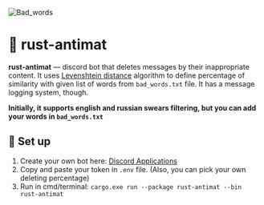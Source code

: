
![Bad_words](https://cdn.discordapp.com/attachments/695563421491396728/1121958530551922769/rustacean-badwords.png)

# 🤬 rust-antimat
**rust-antimat** — discord bot that deletes messages by their inappropriate content. It uses [Levenshtein distance](https://en.wikipedia.org/wiki/Levenshtein_distance) algorithm to define percentage of similarity with given list of words from `bad_words.txt` file. It has a message logging system, though.

**Initially, it supports english and russian swears filtering, but you can add your words in `bad_words.txt`**

## 🔧 Set up
1. Create your own bot here: [Discord Applications](https://discord.com/developers/applications)
2. Copy and paste your token in `.env` file. (Also, you can pick your own deleting percentage)
3. Run in cmd/terminal: `cargo.exe run --package rust-antimat --bin rust-antimat`
